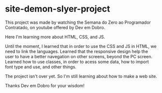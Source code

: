 # site-demon-slyer-project

This project was made by watching the Semana do Zero ao Programador Contratado, on youtube offered by Dev em Dobro.

Here I'm learning more about HTML, CSS, and JS.

Until the moment, I learned that in order to use the CSS and JS in HTML, we need to link the languages. Learned that the responsive design help the user to have a better navegation on other screens, beyond the PC screen. Learned how to use classes, in order to acess some data, how to import font type and use, and other things.

The project isn't over yet. So I'm still learning about how to make a web site.

Thanks Dev em Dobro for your wisdom! 
